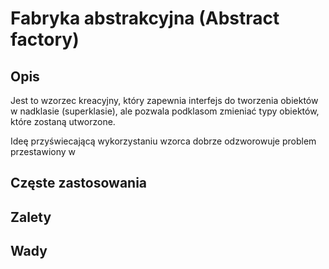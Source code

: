 # Fabryka abstrakcyjna (Abstract factory)

## Opis

Jest to wzorzec kreacyjny, który zapewnia interfejs do tworzenia obiektów w nadklasie (superklasie), ale pozwala podklasom zmieniać typy obiektów, które zostaną utworzone.

Ideę przyświecającą wykorzystaniu wzorca dobrze odzworowuje problem przestawiony w 

## Częste zastosowania

## Zalety

## Wady